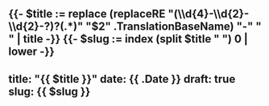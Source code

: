 {{- $title := replace (replaceRE "(\\d{4}-\\d{2}-\\d{2}-?)?(.*)" "$2" .TranslationBaseName) "-" " " | title -}}
{{- $slug := index (split $title " ") 0 | lower -}}
---
title: "{{ $title }}"
date: {{ .Date }}
draft: true
slug: {{ $slug }}
---

